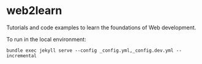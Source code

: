 web2learn
=========

Tutorials and code examples to learn the foundations of Web development.

To run in the local environment:
~~~
bundle exec jekyll serve --config _config.yml,_config.dev.yml -- incremental
~~~